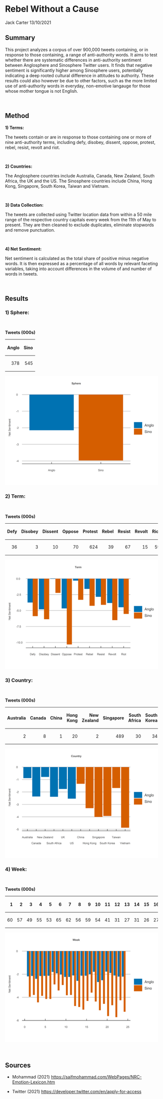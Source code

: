 Rebel Without a Cause
================
Jack Carter
13/10/2021

## **Summary**

This project analyzes a corpus of over 900,000 tweets containing, or in
response to those containing, a range of anti-authority words. It aims
to test whether there are systematic differences in anti-authority
sentiment between Anglosphere and Sinosphere Twitter users. It finds
that negative sentiment is significantly higher among Sinosphere users,
potentially indicating a deep rooted cultural difference in attitudes to
authority. These results could also however be due to other factors,
such as the more limited use of anti-authority words in everyday,
non-emotive langauge for those whose mother tongue is not English.

 

## **Method**

**1) Terms:**

The tweets contain or are in response to those containing one or more of
nine anti-authority terms, including defy, disobey, dissent, oppose,
protest, rebel, resist, revolt and riot.

<br/>

**2) Countries:**

The Anglosphere countries include Australia, Canada, New Zealand, South
Africa, the UK and the US. The Sinosphere countries include China, Hong
Kong, Singapore, South Korea, Taiwan and Vietnam.

<br/>

**3) Data Collection:**

The tweets are collected using Twitter location data from within a 50
mile range of the respective country capitals every week from the 11th
of May to present. They are then cleaned to exclude duplicates,
eliminate stopwords and remove punctuation.

<br/>

**4) Net Sentiment:**

Net sentiment is calculated as the total share of positive minus
negative words. It is then expressed as a percentage of all words by
relevant faceting variables, taking into account differences in the
volume of and number of words in tweets.

 

## Results

### **1) Sphere:**

<br/>

**Tweets (000s)**

<table>

<thead>

<tr>

<th style="text-align:right;">

Anglo

</th>

<th style="text-align:right;">

Sino

</th>

</tr>

</thead>

<tbody>

<tr>

<td style="text-align:right;">

378

</td>

<td style="text-align:right;">

545

</td>

</tr>

</tbody>

</table>

![](Rebel-Without-a-Cause_files/figure-gfm/unnamed-chunk-1-1.png)<!-- -->

### **2) Term:**

<br/>

**Tweets (000s)**

<table>

<thead>

<tr>

<th style="text-align:right;">

Defy

</th>

<th style="text-align:right;">

Disobey

</th>

<th style="text-align:right;">

Dissent

</th>

<th style="text-align:right;">

Oppose

</th>

<th style="text-align:right;">

Protest

</th>

<th style="text-align:right;">

Rebel

</th>

<th style="text-align:right;">

Resist

</th>

<th style="text-align:right;">

Revolt

</th>

<th style="text-align:right;">

Riot

</th>

</tr>

</thead>

<tbody>

<tr>

<td style="text-align:right;">

36

</td>

<td style="text-align:right;">

3

</td>

<td style="text-align:right;">

10

</td>

<td style="text-align:right;">

70

</td>

<td style="text-align:right;">

624

</td>

<td style="text-align:right;">

39

</td>

<td style="text-align:right;">

67

</td>

<td style="text-align:right;">

15

</td>

<td style="text-align:right;">

59

</td>

</tr>

</tbody>

</table>

![](Rebel-Without-a-Cause_files/figure-gfm/unnamed-chunk-2-1.png)<!-- -->

### **3) Country:**

<br/>

**Tweets (000s)**

<table>

<thead>

<tr>

<th style="text-align:right;">

Australia

</th>

<th style="text-align:right;">

Canada

</th>

<th style="text-align:right;">

China

</th>

<th style="text-align:right;">

Hong Kong

</th>

<th style="text-align:right;">

New Zealand

</th>

<th style="text-align:right;">

Singapore

</th>

<th style="text-align:right;">

South Africa

</th>

<th style="text-align:right;">

South Korea

</th>

<th style="text-align:right;">

Taiwan

</th>

<th style="text-align:right;">

UK

</th>

<th style="text-align:right;">

US

</th>

<th style="text-align:right;">

Vietnam

</th>

</tr>

</thead>

<tbody>

<tr>

<td style="text-align:right;">

2

</td>

<td style="text-align:right;">

8

</td>

<td style="text-align:right;">

1

</td>

<td style="text-align:right;">

20

</td>

<td style="text-align:right;">

2

</td>

<td style="text-align:right;">

489

</td>

<td style="text-align:right;">

30

</td>

<td style="text-align:right;">

34

</td>

<td style="text-align:right;">

1

</td>

<td style="text-align:right;">

173

</td>

<td style="text-align:right;">

162

</td>

<td style="text-align:right;">

0

</td>

</tr>

</tbody>

</table>

![](Rebel-Without-a-Cause_files/figure-gfm/unnamed-chunk-3-1.png)<!-- -->

### **4) Week:**

<br/>

**Tweets (000s)**

<table>

<thead>

<tr>

<th style="text-align:right;">

1

</th>

<th style="text-align:right;">

2

</th>

<th style="text-align:right;">

3

</th>

<th style="text-align:right;">

4

</th>

<th style="text-align:right;">

5

</th>

<th style="text-align:right;">

6

</th>

<th style="text-align:right;">

7

</th>

<th style="text-align:right;">

8

</th>

<th style="text-align:right;">

9

</th>

<th style="text-align:right;">

10

</th>

<th style="text-align:right;">

11

</th>

<th style="text-align:right;">

12

</th>

<th style="text-align:right;">

13

</th>

<th style="text-align:right;">

14

</th>

<th style="text-align:right;">

15

</th>

<th style="text-align:right;">

16

</th>

<th style="text-align:right;">

17

</th>

<th style="text-align:right;">

18

</th>

<th style="text-align:right;">

19

</th>

<th style="text-align:right;">

20

</th>

<th style="text-align:right;">

21

</th>

<th style="text-align:right;">

22

</th>

<th style="text-align:right;">

23

</th>

<th style="text-align:right;">

24

</th>

</tr>

</thead>

<tbody>

<tr>

<td style="text-align:right;">

60

</td>

<td style="text-align:right;">

57

</td>

<td style="text-align:right;">

49

</td>

<td style="text-align:right;">

55

</td>

<td style="text-align:right;">

53

</td>

<td style="text-align:right;">

65

</td>

<td style="text-align:right;">

62

</td>

<td style="text-align:right;">

56

</td>

<td style="text-align:right;">

59

</td>

<td style="text-align:right;">

54

</td>

<td style="text-align:right;">

41

</td>

<td style="text-align:right;">

31

</td>

<td style="text-align:right;">

27

</td>

<td style="text-align:right;">

31

</td>

<td style="text-align:right;">

26

</td>

<td style="text-align:right;">

27

</td>

<td style="text-align:right;">

21

</td>

<td style="text-align:right;">

22

</td>

<td style="text-align:right;">

30

</td>

<td style="text-align:right;">

25

</td>

<td style="text-align:right;">

19

</td>

<td style="text-align:right;">

19

</td>

<td style="text-align:right;">

16

</td>

<td style="text-align:right;">

18

</td>

</tr>

</tbody>

</table>

![](Rebel-Without-a-Cause_files/figure-gfm/unnamed-chunk-4-1.png)<!-- -->

 

## **Sources**

  - Mohammad (2021)
    <https://saifmohammad.com/WebPages/NRC-Emotion-Lexicon.htm>

  - Twitter (2021) <https://developer.twitter.com/en/apply-for-access>
